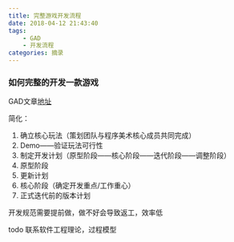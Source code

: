 ```yaml
---
title: 完整游戏开发流程
date: 2018-04-12 21:43:40
tags: 
    - GAD
    - 开发流程
categories: 摘录
---
```


### 如何完整的开发一款游戏

GAD文章[地址](https://mp.weixin.qq.com/s?__biz=MzA4MDc5OTg5MA==&mid=2650601307&idx=1&sn=1d38c6011cde7a332a148ff849a66ea6&chksm=8796e6a6b0e16fb0dc5e94af9225c0b59689666243e2cc26b9ef0127953d47a1c19c2ac384cc&scene=0#rd)

简化：
1. 确立核心玩法（策划团队与程序美术核心成员共同完成）
2. Demo——验证玩法可行性
3. 制定开发计划（原型阶段——核心阶段——迭代阶段——调整阶段）
4. 原型阶段
5. 更新计划
6. 核心阶段（确定开发重点/工作重心）
7. 正式迭代前的版本计划

开发规范需要提前做，做不好会导致返工，效率低

todo 联系软件工程理论，过程模型